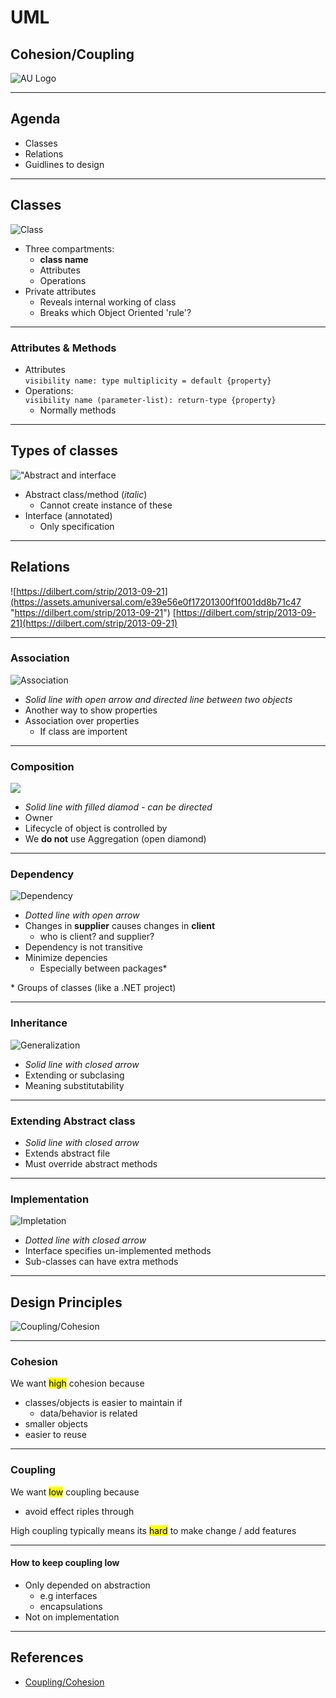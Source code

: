 <!-- .slide: data-background="#003d73" -->

# UML

## Cohesion/Coupling

![AU Logo](./../img/aulogo_uk_var2_white.png "AU Logo") <!-- .element style="width: 200px; position: fixed; bottom: 50px; left: 50px" -->

----

## Agenda

* Classes
* Relations
* Guidlines to design


---

## Classes

![Class](./img/class.png "")

* Three compartments:
    * **class name** 
    * Attributes
    * Operations
* Private attributes
    * Reveals internal working of class
    * Breaks which Object Oriented 'rule'?

<!-- .slide: style="font-size: 36px" -->


----

### Attributes & Methods

* Attributes</br>
`visibility name: type multiplicity = default {property}`<!-- .element: style="font-size: 30px" -->
* Operations:<br/> 
`visibility name (parameter-list): return-type {property}`<!-- .element: style="font-size: 30px" -->
    * Normally methods

----

## Types of classes

!["Abstract and interface](./img/interface%20and%20abstract.png "")

* Abstract class/method (*italic*)
    * Cannot create instance of these
* Interface (annotated)
    * Only specification


---

## Relations

![https://dilbert.com/strip/2013-09-21](https://assets.amuniversal.com/e39e56e0f17201300f1f001dd8b71c47 "https://dilbert.com/strip/2013-09-21")
[https://dilbert.com/strip/2013-09-21](https://dilbert.com/strip/2013-09-21)

----

### Association

![Association](./img/association.png "Assocation in UML")

* *Solid line with open arrow and directed line between two objects*
* Another way to show properties
* Association over properties
    * If class are importent

<!-- .slide: style="font-size: 36px" -->

----

### Composition

![](./img/composition.png)

* *Solid line with filled diamod - can be directed*
* Owner
* Lifecycle of object is controlled by
* We **do not** use Aggregation (open diamond)

----

### Dependency

![Dependency](./img/dependency.png "Dependency")

* *Dotted line with open arrow*
* Changes in **supplier** causes changes in **client**
     * who is client? and supplier?
* Dependency is not transitive
* Minimize depencies
    * Especially between packages\*

\* Groups of classes (like a .NET project)<!-- .element: style="font-size: 26px" -->

<!-- .slide: style="font-size: 36px" -->


----

### Inheritance

![Generalization](./img/generalization.png "Generalization")

* *Solid line with closed arrow*
* Extending or subclasing
* Meaning substitutability

----

### Extending Abstract class

* *Solid line with closed arrow*
* Extends abstract file
* Must override abstract methods

----

### Implementation

![Impletation](./img/implementation.png "Implementation")

* *Dotted line with closed arrow*
* Interface specifies un-implemented methods
* Sub-classes can have extra methods

----

##  Design Principles

![Coupling/Cohesion](https://i.ytimg.com/vi/Gi-Cwu2WL9M/maxresdefault.jpg "")

----

### Cohesion

We want <mark>high</mark> cohesion because
* classes/objects is easier to maintain if
    * data/behavior is related
* smaller objects
* easier to reuse

----

### Coupling

We want <mark>low</mark> coupling because
* avoid effect riples through 

High coupling typically means its <mark>hard</mark> to make change / add features

----

#### How to keep coupling low

* Only depended on abstraction
    * e.g interfaces
    * encapsulations
* Not on implementation

----

## References

* [Coupling/Cohesion](https://dev.to/mgce/do-you-know-grasp-part-3-cohesion-and-coupling-45ia)